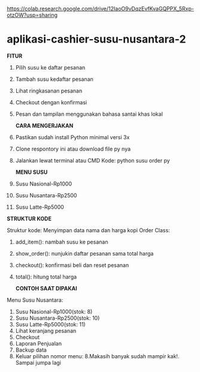 https://colab.research.google.com/drive/12IaoO9vDqzEvfKvaGQPPX_5Rxp-otzOW?usp=sharing



# aplikasi-cashier-susu-nusantara-2
**FITUR**
1. Pilih susu ke daftar pesanan
2. Tambah susu kedaftar pesanan
3. Lihat ringkasanan pesanan
4. Checkout dengan konfirmasi
5. Pesan dan tampilan menggunakan bahasa santai khas lokal


    **CARA MENGERJAKAN**
1. Pastikan sudah install Python minimal versi 3x
2. Clone respontory ini atau download file py nya
3. Jalankan lewat terminal atau CMD
   Kode:
   python susu order py


   **MENU SUSU**
1. Susu Nasional-Rp1000
2. Susu Nusantara-Rp2500
3. Susu Latte-Rp5000



**STRUKTUR KODE**

Struktur kode:
Menyimpan data nama dan harga kopi
Order Class:
1. add_item(): nambah susu ke pesanan
2. show_order(): nunjukin daftar pesanan sama total harga
3. checkout(): konfirmasi beli dan reset pesanan
4. total(): hitung total harga


   **CONTOH SAAT DIPAKAI**

Menu Susu Nusantara:
1. Susu Nasional-Rp1000(stok: 8)
2. Susu Nusantara-Rp2500(stok: 10)
3. Susu Latte-Rp5000(stok: 11)
4. Lihat keranjang pesanan
5. Checkout
6. Laporan Penjualan
7. Backup data
8. Keluar pilihan nomor menu: 8.Makasih banyak sudah mampir kak!. Sampai jumpa lagi
